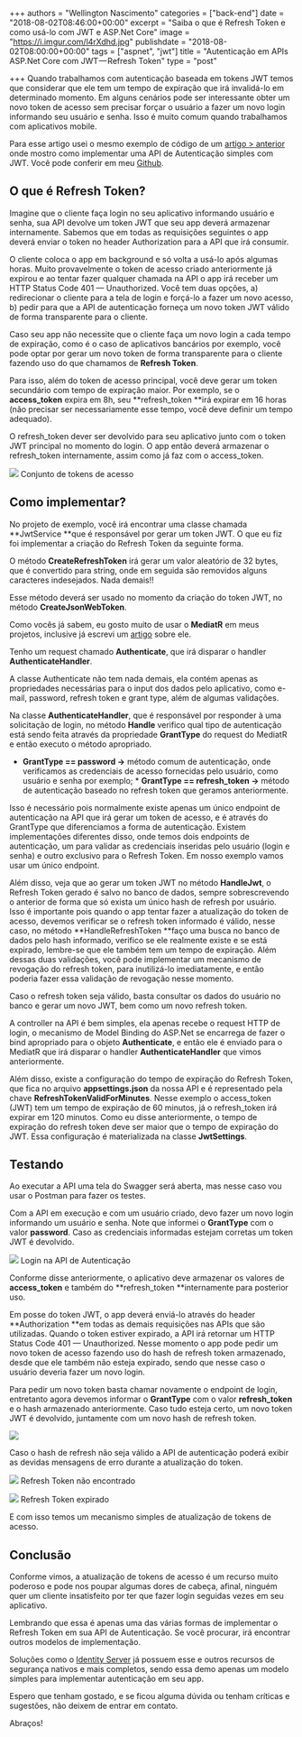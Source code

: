 +++
authors = "Wellington Nascimento"
categories = ["back-end"]
date = "2018-08-02T08:46:00+00:00"
excerpt = "Saiba o que é Refresh Token e como usá-lo com JWT e ASP.Net Core"
image = "https://i.imgur.com/l4rXdhd.jpg"
publishdate = "2018-08-02T08:00:00+00:00"
tags = ["aspnet", "jwt"]
title = "Autenticação em APIs ASP.Net Core com JWT — Refresh Token"
type = "post"

+++
Quando trabalhamos com autenticação baseada em tokens JWT temos que considerar que ele tem um tempo de expiração que irá invalidá-lo em determinado momento. Em alguns cenários pode ser interessante obter um novo token de acesso sem precisar forçar o usuário a fazer um novo login informando seu usuário e senha. Isso é muito comum quando trabalhamos com aplicativos mobile. 

Para esse artigo usei o mesmo exemplo de código de um [artigo > anterior](https://tableless.com.br/autenticacao-em-apis-asp-net-core-com-jwt/) onde mostro como implementar uma API de Autenticação simples com JWT. Você pode conferir em meu [Github](https://github.com/wellingtonjhn/DemoJwt). 

## O que é Refresh Token? 

Imagine que o cliente faça login no seu aplicativo informando usuário e senha, sua API devolve um token JWT que seu app deverá armazenar internamente. Sabemos que em todas as requisições seguintes o app deverá enviar o token no header Authorization para a API que irá consumir. 

O cliente coloca o app em background e só volta a usá-lo após algumas horas. Muito provavelmente o token de acesso criado anteriormente já expirou e ao tentar fazer qualquer chamada na API o app irá receber um HTTP Status Code 401 — Unauthorized. Você tem duas opções, a) redirecionar o cliente para a tela de login e forçá-lo a fazer um novo acesso, b) pedir para que a API de autenticação forneça um novo token JWT válido de forma transparente para o cliente. 

Caso seu app não necessite que o cliente faça um novo login a cada tempo de expiração, como é o caso de aplicativos bancários por exemplo, você pode optar por gerar um novo token de forma transparente para o cliente fazendo uso do que chamamos de **Refresh Token**. 

Para isso, além do token de acesso principal, você deve gerar um token secundário com tempo de expiração maior. Por exemplo, se o **access_token** expira em 8h, seu **refresh_token **irá expirar em 16 horas (não precisar ser necessariamente esse tempo, você deve definir um tempo adequado). 

O refresh_token dever ser devolvido para seu aplicativo junto com o token JWT principal no momento do login. O app então deverá armazenar o refresh_token internamente, assim como já faz com o access_token. 

![](https://cdn-images-1.medium.com/max/1000/1*zdyoGW-4EVEATVTwSvtlqw.png) <span class="figcaption_hack">Conjunto de tokens de acesso</span> 

## Como implementar? 

No projeto de exemplo, você irá encontrar uma classe chamada **JwtService **que é responsável por gerar um token JWT. O que eu fiz foi implementar a criação do Refresh Token da seguinte forma. 

<script src="https://gist.github.com/wellingtonjhn/d98ac8c74c016973891d76340b088d09.js"></script>

O método **CreateRefreshToken** irá gerar um valor aleatório de 32 bytes, que é convertido para string, onde em seguida são removidos alguns caracteres indesejados. Nada demais!! 

Esse método deverá ser usado no momento da criação do token JWT, no método **CreateJsonWebToken**. 

Como vocês já sabem, eu gosto muito de usar o **MediatR** em meus projetos, inclusive já escrevi um [artigo](https://medium.com/wellingtonjhn/mediatr-com-asp-net-core-7b98ba0ca640) sobre ele. 

Tenho um request chamado **Authenticate**, que irá disparar o handler **AuthenticateHandler**. 

A classe Authenticate não tem nada demais, ela contém apenas as propriedades necessárias para o input dos dados pelo aplicativo, como e-mail, password, refresh token e grant type, além de algumas validações. 

<script src="https://gist.github.com/wellingtonjhn/5d0691d91b8696d50e356aa96ab749ff.js"></script>

Na classe **AuthenticateHandler**, que é responsável por responder à uma solicitação de login, no método **Handle** verifico qual tipo de autenticação está sendo feita através da propriedade **GrantType** do request do MediatR e então executo o método apropriado. 

* **GrantType == password →** método comum de autenticação, onde verificamos as credenciais de acesso fornecidas pelo usuário, como usuário e senha por exemplo; * **GrantType == refresh_token →** método de autenticação baseado no refresh token que geramos anteriormente. 

Isso é necessário pois normalmente existe apenas um único endpoint de autenticação na API que irá gerar um token de acesso, e é através do GrantType que diferenciamos a forma de autenticação. Existem implementações diferentes disso, onde temos dois endpoints de autenticação, um para validar as credenciais inseridas pelo usuário (login e senha) e outro exclusivo para o Refresh Token. Em nosso exemplo vamos usar um único endpoint. 

Além disso, veja que ao gerar um token JWT no método **HandleJwt**, o Refresh Token gerado é salvo no banco de dados, sempre sobrescrevendo o anterior de forma que só exista um único hash de refresh por usuário. Isso é importante pois quando o app tentar fazer a atualização do token de acesso, devemos verificar se o refresh token informado é válido, nesse caso, no método **HandleRefreshToken **faço uma busca no banco de dados pelo hash informado, verifico se ele realmente existe e se está expirado, lembre-se que ele também tem um tempo de expiração. Além dessas duas validações, você pode implementar um mecanismo de revogação do refresh token, para inutilizá-lo imediatamente, e então poderia fazer essa validação de revogação nesse momento. 

Caso o refresh token seja válido, basta consultar os dados do usuário no banco e gerar um novo JWT, bem como um novo refresh token. 

A controller na API é bem simples, ela apenas recebe o request HTTP de login, o mecanismo de Model Binding do ASP.Net se encarrega de fazer o bind apropriado para o objeto **Authenticate**, e então ele é enviado para o MediatR que irá disparar o handler **AuthenticateHandler** que vimos anteriormente. 

<script src="https://gist.github.com/wellingtonjhn/4f878b2ebe7f261e0e65b32022922ff2.js"></script>

Além disso, existe a configuração do tempo de expiração do Refresh Token, que fica no arquivo **appsettings.json** da nossa API e é representado pela chave **RefreshTokenValidForMinutes**. Nesse exemplo o access_token (JWT) tem um tempo de expiração de 60 minutos, já o refresh_token irá expirar em 120 minutos. Como eu disse anteriormente, o tempo de expiração do refresh token deve ser maior que o tempo de expiração do JWT. Essa configuração é materializada na classe **JwtSettings**. 

<script src="https://gist.github.com/wellingtonjhn/7e4b9a81c08673bd91aa3d4255c36900.js"></script>

## Testando 

Ao executar a API uma tela do Swagger será aberta, mas nesse caso vou usar o Postman para fazer os testes. 

Com a API em execução e com um usuário criado, devo fazer um novo login informando um usuário e senha. Note que informei o **GrantType** com o valor **password**. Caso as credenciais informadas estejam corretas um token JWT é devolvido. 

![](https://cdn-images-1.medium.com/max/1000/1*qsnS5_qqX4No6jXvZ-nlOQ.png) <span class="figcaption_hack">Login na API de Autenticação</span> 

Conforme disse anteriormente, o aplicativo deve armazenar os valores de **access_token** e também do **refresh_token **internamente para posterior uso. 

Em posse do token JWT, o app deverá enviá-lo através do header **Authorization **em todas as demais requisições nas APIs que são utilizadas. Quando o token estiver expirado, a API irá retornar um HTTP Status Code 401 — Unauthorized. Nesse momento o app pode pedir um novo token de acesso fazendo uso do hash de refresh token armazenado, desde que ele também não esteja expirado, sendo que nesse caso o usuário deveria fazer um novo login. 

Para pedir um novo token basta chamar novamente o endpoint de login, entretanto agora devemos informar o **GrantType** com o valor **refresh_token** e o hash armazenado anteriormente. Caso tudo esteja certo, um novo token JWT é devolvido, juntamente com um novo hash de refresh token. 

![](https://cdn-images-1.medium.com/max/1000/1*TTE-Zpg9mzPVuU7tOjqoIA.png) 

Caso o hash de refresh não seja válido a API de autenticação poderá exibir as devidas mensagens de erro durante a atualização do token. 

![](https://cdn-images-1.medium.com/max/1000/1*Eo5mAqtD76kRYZxevL8v-g.png) <span class="figcaption_hack">Refresh Token não encontrado</span> 

![](https://cdn-images-1.medium.com/max/1000/1*PWI_8LYcTwwy1vM8KID9ug.png) <span class="figcaption_hack">Refresh Token expirado</span> 

E com isso temos um mecanismo simples de atualização de tokens de acesso. 

## Conclusão 

Conforme vimos, a atualização de tokens de acesso é um recurso muito poderoso e pode nos poupar algumas dores de cabeça, afinal, ninguém quer um cliente insatisfeito por ter que fazer login seguidas vezes em seu aplicativo. 

Lembrando que essa é apenas uma das várias formas de implementar o Refresh Token em sua API de Autenticação. Se você procurar, irá encontrar outros modelos de implementação. 

Soluções como o [Identity Server](http://identityserver.io/) já possuem esse e outros recursos de segurança nativos e mais completos, sendo essa demo apenas um modelo simples para implementar autenticação em seu app. 

Espero que tenham gostado, e se ficou alguma dúvida ou tenham críticas e sugestões, não deixem de entrar em contato. 

Abraços!